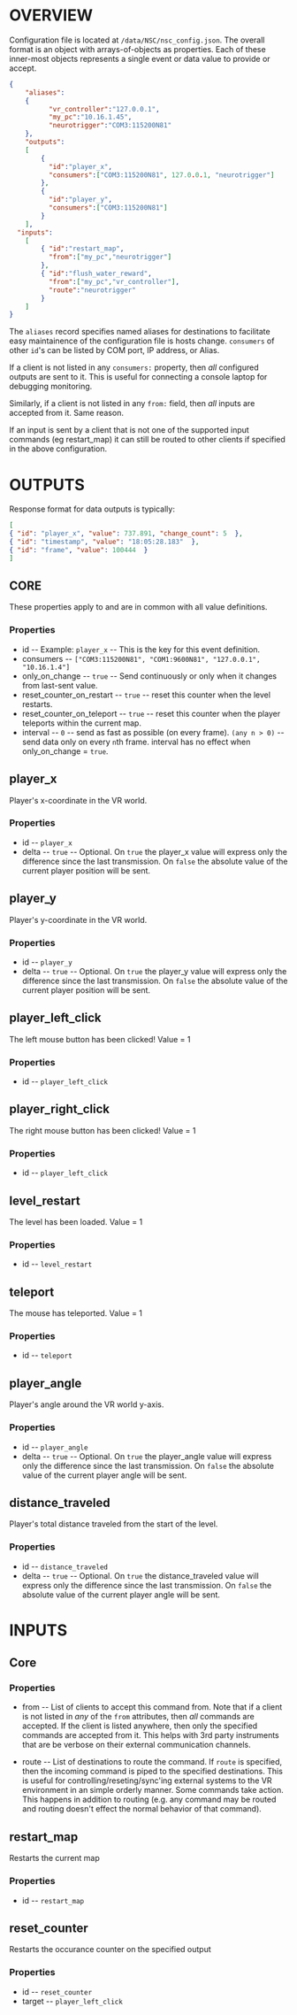 # OVERVIEW

Configuration file is located at ```/data/NSC/nsc_config.json```. The overall format is an object with arrays-of-objects as properties. Each of these inner-most objects represents a single event or data value to provide or accept.

```json
{ 
	"aliases":
	{ 
          "vr_controller":"127.0.0.1",
          "my_pc":"10.16.1.45",
          "neurotrigger":"COM3:115200N81"
    },
	"outputs":
    [
        {
          "id":"player_x", 
          "consumers":["COM3:115200N81", 127.0.0.1, "neurotrigger"]
        },
        {
          "id":"player_y", 
          "consumers":["COM3:115200N81"]
        }
    ],
  "inputs":
    [
        { "id":"restart_map",
          "from":["my_pc","neurotrigger"]
        },
        { "id":"flush_water_reward",
          "from":["my_pc","vr_controller"],
          "route":"neurotrigger"
        }
    ]
}

```

The ```aliases``` record specifies named aliases for destinations to facilitate easy maintainence of the configuration file is hosts change. ```consumers``` of other ```id```'s can be listed by COM port, IP address, or Alias.

If a client is not listed in any ```consumers:``` property, then *all* configured outputs are sent to it. This is useful for connecting a console laptop for debugging monitoring.

Similarly, if a client is not listed in any ```from:``` field, then *all* inputs are accepted from it. Same reason.

If an input is sent by a client that is not one of the supported input commands (eg restart_map) it can still be routed to other clients if specified in the above configuration.

# OUTPUTS

Response format for data outputs is typically:

```json
[ 
{ "id": "player_x", "value": 737.891, "change_count": 5  }, 
{ "id": "timestamp", "value": "18:05:28.183"  }, 
{ "id": "frame", "value": 100444  }
]
```

## CORE

These properties apply to and are in common with all value definitions. 

### Properties

* id -- Example: ```player_x``` -- This is the key for this event definition.
* consumers -- ```["COM3:115200N81", "COM1:9600N81", "127.0.0.1", "10.16.1.4"]``` 
* only_on_change -- ```true``` -- Send continuously or only when it changes from last-sent value. 
* reset_counter_on_restart -- ```true``` -- reset this counter when the level restarts.
* reset_counter_on_teleport -- ```true``` -- reset this counter when the player teleports within the current map.
* interval -- ```0``` -- send as fast as possible (on every frame). ```(any n > 0)``` -- send data only on every ```n```th frame. interval has no effect when only_on_change = ```true```.



## player_x

Player's x-coordinate in the VR world.

### Properties

* id -- ```player_x```
* delta -- ```true``` -- Optional. On ```true``` the player_x value will express only the difference since the last transmission. On ```false``` the absolute value of the current player position will be sent.



## player_y

Player's y-coordinate in the VR world.

### Properties

* id -- ```player_y```
* delta -- ```true``` -- Optional. On ```true``` the player_y value will express only the difference since the last transmission. On ```false``` the absolute value of the current player position will be sent.



## player_left_click

The left mouse button has been clicked! Value = 1

### Properties

* id -- ```player_left_click```

       
## player_right_click

The right mouse button has been clicked! Value = 1

### Properties

* id -- ```player_left_click```

## level_restart

The level has been loaded. Value = 1

### Properties

* id -- ```level_restart```

## teleport

The mouse has teleported. Value = 1

### Properties

* id -- ```teleport```

## player_angle

Player's angle around the VR world y-axis.

### Properties

* id -- ```player_angle```
* delta -- ```true``` -- Optional. On ```true``` the player_angle value will express only the difference since the last transmission. On ```false``` the absolute value of the current player angle will be sent.

## distance_traveled

Player's total distance traveled from the start of the level.

### Properties

* id -- ```distance_traveled```
* delta -- ```true``` -- Optional. On ```true``` the distance_traveled value will express only the difference since the last transmission. On ```false``` the absolute value of the current player angle will be sent.



# INPUTS

## Core

### Properties

* from -- List of clients to accept this command from. Note that if a client is not listed in *any* of the ```from``` attributes, then *all* commands are accepted. If the client is listed anywhere, then only the specified commands are accepted from it. This helps with 3rd party instruments that are be verbose on their external communication channels.

* route -- List of destinations to route the command. If ```route``` is specified, then the incoming command is piped to the specified destinations. This is useful for controlling/reseting/sync'ing external systems to the VR environment in an simple orderly manner. Some commands take action. This happens in addition to routing (e.g. any command may be routed and routing doesn't effect the normal behavior of that command).

## restart_map

Restarts the current map

### Properties

* id -- ```restart_map```

## reset_counter

Restarts the occurance counter on the specified output

### Properties

* id -- ```reset_counter```
* target -- ```player_left_click```

